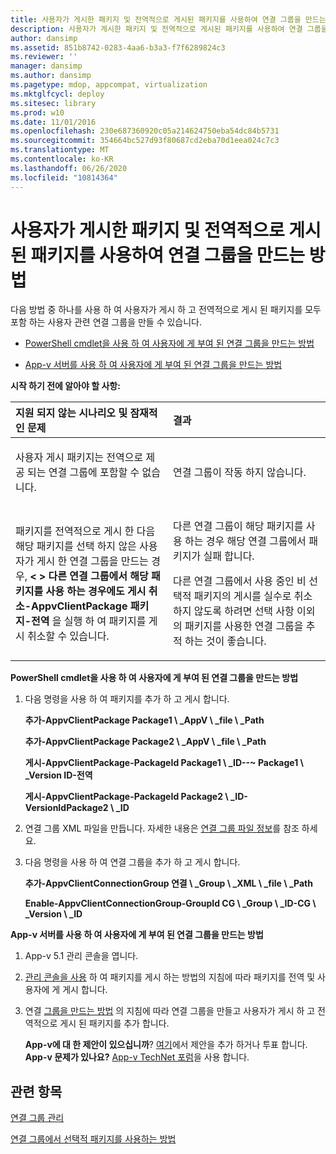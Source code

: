 ```yaml
---
title: 사용자가 게시한 패키지 및 전역적으로 게시된 패키지를 사용하여 연결 그룹을 만드는 방법
description: 사용자가 게시한 패키지 및 전역적으로 게시된 패키지를 사용하여 연결 그룹을 만드는 방법
author: dansimp
ms.assetid: 851b8742-0283-4aa6-b3a3-f7f6289824c3
ms.reviewer: ''
manager: dansimp
ms.author: dansimp
ms.pagetype: mdop, appcompat, virtualization
ms.mktglfcycl: deploy
ms.sitesec: library
ms.prod: w10
ms.date: 11/01/2016
ms.openlocfilehash: 230e687360920c05a214624750eba54dc84b5731
ms.sourcegitcommit: 354664bc527d93f80687cd2eba70d1eea024c7c3
ms.translationtype: MT
ms.contentlocale: ko-KR
ms.lasthandoff: 06/26/2020
ms.locfileid: "10814364"
---
```

# 사용자가 게시한 패키지 및 전역적으로 게시된 패키지를 사용하여 연결 그룹을 만드는 방법


다음 방법 중 하나를 사용 하 여 사용자가 게시 하 고 전역적으로 게시 된 패키지를 모두 포함 하는 사용자 관련 연결 그룹을 만들 수 있습니다.

-   [PowerShell cmdlet을 사용 하 여 사용자에 게 부여 된 연결 그룹을 만드는 방법](#bkmk-posh-userentitled-cg)

-   [App-v 서버를 사용 하 여 사용자에 게 부여 된 연결 그룹을 만드는 방법](#bkmk-appvserver-userentitled-cg)

**시작 하기 전에 알아야 할 사항:**

<table>
<colgroup>
<col width="50%" />
<col width="50%" />
</colgroup>
<thead>
<tr class="header">
<th align="left">지원 되지 않는 시나리오 및 잠재적인 문제</th>
<th align="left">결과</th>
</tr>
</thead>
<tbody>
<tr class="odd">
<td align="left"><p>사용자 게시 패키지는 전역으로 제공 되는 연결 그룹에 포함할 수 없습니다.</p></td>
<td align="left"><p>연결 그룹이 작동 하지 않습니다.</p></td>
</tr>
<tr class="even">
<td align="left"><p>패키지를 전역적으로 게시 한 다음 해당 패키지를 선택 하지 않은 사용자가 게시 한 연결 그룹을 만드는 경우, <strong> &lt; &gt; 다른 연결 그룹에서 해당 패키지를 사용 하는 경우에도 게시 취소-AppvClientPackage 패키지-전역 </strong> 을 실행 하 여 패키지를 게시 취소할 수 있습니다.</p></td>
<td align="left"><p>다른 연결 그룹이 해당 패키지를 사용 하는 경우 해당 연결 그룹에서 패키지가 실패 합니다.</p>
<p>다른 연결 그룹에서 사용 중인 비 선택적 패키지의 게시를 실수로 취소 하지 않도록 하려면 선택 사항 이외의 패키지를 사용한 연결 그룹을 추적 하는 것이 좋습니다.</p></td>
</tr>
</tbody>
</table>

<a href="" id="bkmk-posh-userentitled-cg"></a>**PowerShell cmdlet을 사용 하 여 사용자에 게 부여 된 연결 그룹을 만드는 방법**

1.  다음 명령을 사용 하 여 패키지를 추가 하 고 게시 합니다.

    **추가-AppvClientPackage Package1 \ _AppV \ _file \ _Path**

    **추가-AppvClientPackage Package2 \ _AppV \ _file \ _Path**

    **게시-AppvClientPackage-PackageId Package1 \ _ID--~ Package1 \ _Version ID-전역**

    **게시-AppvClientPackage-PackageId Package2 \ _ID-VersionIdPackage2 \ _ID**

2.  연결 그룹 XML 파일을 만듭니다. 자세한 내용은 [연결 그룹 파일 정보](about-the-connection-group-file51.md)를 참조 하세요.

3.  다음 명령을 사용 하 여 연결 그룹을 추가 하 고 게시 합니다.

    **추가-AppvClientConnectionGroup 연결 \ _Group \ _XML \ _file \ _Path**

    **Enable-AppvClientConnectionGroup-GroupId CG \ _Group \ _ID-CG \ _Version \ _ID**

<a href="" id="bkmk-appvserver-userentitled-cg"></a>**App-v 서버를 사용 하 여 사용자에 게 부여 된 연결 그룹을 만드는 방법**

1.  App-v 5.1 관리 콘솔을 엽니다.

2.  [관리 콘솔을 사용](how-to-publish-a-package-by-using-the-management-console-51.md) 하 여 패키지를 게시 하는 방법의 지침에 따라 패키지를 전역 및 사용자에 게 게시 합니다.

3.  연결 [그룹을 만드는 방법](how-to-create-a-connection-group51.md) 의 지침에 따라 연결 그룹을 만들고 사용자가 게시 하 고 전역적으로 게시 된 패키지를 추가 합니다.

    **App-v에 대 한 제안이 있으십니까**? [여기](http://appv.uservoice.com/forums/280448-microsoft-application-virtualization)에서 제안을 추가 하거나 투표 합니다. **App-v 문제가 있나요?** [App-v TechNet 포럼](https://social.technet.microsoft.com/Forums/home?forum=mdopappv)을 사용 합니다.

## 관련 항목


[연결 그룹 관리](managing-connection-groups51.md)

[연결 그룹에서 선택적 패키지를 사용하는 방법](how-to-use-optional-packages-in-connection-groups51.md)

 

 





